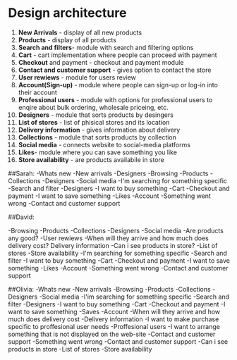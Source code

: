 # Design architecture

1. **New Arrivals** - display of all new products
2. **Products** - display of all products 
3. **Search and filters**- module with search and filtering options
4. **Cart** - cart implementation where people can proceed with payment
5. **Checkout** and payment - checkout and payment module
6. **Contact and customer support** - gives option to contact the store
7. **User rewiews** - module for users review
8. **Account(Sign-up)** - module where people can sign-up or log-in into their account
9. **Professional users** - module with options for professional users to enqire about bulk ordering, wholesale priceing, etc. 
10. **Designers** - module that sorts products by desingers
11. **List of stores** - list of phisical stores and its location 
12. **Delivery information** - gives information about delivery
13. **Collections** - module that sorts products by collection
14. **Social media** - connects website to social-media platforms
15. **Likes**- module where you can save something you like
16. **Store availability** - are products availabile in store

##Sarah:
-Whats new
  -New arrivals
  -Designers
-Browsing
 -Products
 -Collections
 -Designers
 -Social media
-I'm searching for something specific
 -Search and filter
 -Designers
-I want to buy something
 -Cart
 -Checkout and payment
-I want to save something
 -Likes
 -Account
-Something went wrong
 -Contact and customer support
 
##David:

-Browsing
 -Products
 -Collections
 -Designers
 -Social media
-Are products any good?
 -User rewiews
-When will they arrive and how much does delivery cost?
 Delivery information 
-Can i see products in store?
 -List of stores
 -Store availability
-I'm searching for something specific
 -Search and filter
-I want to buy something
 -Cart
 -Checkout and payment
-I want to save something
 -Likes
 -Account
-Something went wrong
 -Contact and customer support 

##Olivia:
-Whats new
 -New arrivals
-Browsing
 -Products
 -Collections
 -Designers
 -Social media
-I'im searching for something specific
 -Search and filter
 -Designers
-I want to buy something
 -Cart
 -Checkout and payment
-I want to save something
 -Saves
-Account
-When will they arrive and how much does delivery cost
 -Delivery information 
-I want to make purchase specific to proffesional user needs
  -Proffesional users
-I want to arrange something that is not displayed on the web-site
 -Contact and customer support
-Something went wrong
 -Contact and customer support
-Can i see products in store
 -List of stores
 -Store availability





